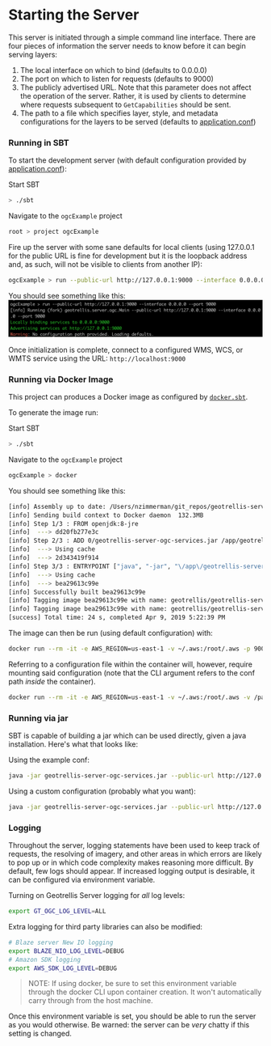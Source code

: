 # Starting the Server

This server is initiated through a simple command line interface. There
are four pieces of information the server needs to know before it can
begin serving layers:
1. The local interface on which to bind (defaults to 0.0.0.0)
2. The port on which to listen for requests (defaults to 9000)
3. The publicly advertised URL. Note that this parameter does not affect
   the operation of the server. Rather, it is used by clients to
   determine where requests subsequent to `GetCapabilities` should be
   sent.
4. The path to a file which specifies layer, style, and metadata configurations
   for the layers to be served (defaults to
   [application.conf](../src/main/resources/application.conf))

### Running in SBT

To start the development server (with default configuration provided by
[application.conf](../src/main/resources/application.conf)):

Start SBT
```sh
> ./sbt
```

Navigate to the `ogcExample` project
```sh
root > project ogcExample
```

Fire up the server with some sane defaults for local clients (using 127.0.0.1
for the public URL is fine for development but it is the loopback address
and, as such, will not be visible to clients from another IP):
```sh
ogcExample > run --public-url http://127.0.0.1:9000 --interface 0.0.0.0 --port 9000
```

You should see something like this:
![Launching from SBT](img/ogcserver-in-console.png)

Once initialization is complete, connect to a configured WMS, WCS, or WMTS
service using the URL: `http://localhost:9000`

### Running via Docker Image

This project can produces a Docker image as configured by [`docker.sbt`](docker.sbt).

To generate the image run:

Start SBT
```sh
> ./sbt
```

Navigate to the `ogcExample` project
```sh
ogcExample > docker
```

You should see something like this:
```sh
[info] Assembly up to date: /Users/nzimmerman/git_repos/geotrellis-server/ogc-example/target/scala-2.11/geotrellis-server-ogc-services.jar
[info] Sending build context to Docker daemon  132.3MB
[info] Step 1/3 : FROM openjdk:8-jre
[info]  ---> dd20fb277e3c
[info] Step 2/3 : ADD 0/geotrellis-server-ogc-services.jar /app/geotrellis-server-ogc-services.jar
[info]  ---> Using cache
[info]  ---> 2d343419f914
[info] Step 3/3 : ENTRYPOINT ["java", "-jar", "\/app\/geotrellis-server-ogc-services.jar"]
[info]  ---> Using cache
[info]  ---> bea29613c99e
[info] Successfully built bea29613c99e
[info] Tagging image bea29613c99e with name: geotrellis/geotrellis-server-ogc-services:latest
[info] Tagging image bea29613c99e with name: geotrellis/geotrellis-server-ogc-services:v3.3.0-SNAPSHOT
[success] Total time: 24 s, completed Apr 9, 2019 5:22:39 PM
```

The image can then be run (using default configuration) with:
```sh
docker run --rm -it -e AWS_REGION=us-east-1 -v ~/.aws:/root/.aws -p 9000:9000 geotrellis/geotrellis-server-ogc-services:latest --public-url http://127.0.0.1:9000 --interface 0.0.0.0 --port 9000
```

Referring to a configuration file within the container will, however,
require mounting said configuration (note that the CLI argument refers
to the conf path *inside* the container).
```sh
docker run --rm -it -e AWS_REGION=us-east-1 -v ~/.aws:/root/.aws -v /path/to/myconf.conf:/tmp/myconf.conf -p 9000:9000 geotrellis/geotrellis-server-ogc-services:latest --public-url http://127.0.0.1:9000 --interface 0.0.0.0 --port 9000 --conf /tmp/myconf.conf
```

### Running via jar

SBT is capable of building a jar which can be used directly, given a
java installation. Here's what that looks like:

Using the example conf:
```sh
java -jar geotrellis-server-ogc-services.jar --public-url http://127.0.0.1:9000 --interface 0.0.0.0 --port 9000
```

Using a custom configuration (probably what you want):
```sh
java -jar geotrellis-server-ogc-services.jar --public-url http://127.0.0.1:9000 --interface 0.0.0.0 --port 9000 --conf /path/to/myconf.conf
```

### Logging

Throughout the server, logging statements have been used to keep track
of requests, the resolving of imagery, and other areas in which errors
are likely to pop up or in which code complexity makes reasoning more
difficult. By default, few logs should appear. If increased logging
output is desirable, it can be configured via environment variable.

Turning on Geotrellis Server logging for *all* log levels:
```sh
export GT_OGC_LOG_LEVEL=ALL
```

Extra logging for third party libraries can also be modified:
```sh
# Blaze server New IO logging
export BLAZE_NIO_LOG_LEVEL=DEBUG
# Amazon SDK logging
export AWS_SDK_LOG_LEVEL=DEBUG
```

> NOTE: If using docker, be sure to set this environment variable
> through the docker CLI upon container creation. It won't automatically
> carry through from the host machine.

Once this environment variable is set, you should be able to run the
server as you would otherwise. Be warned: the server can be *very*
chatty if this setting is changed.

